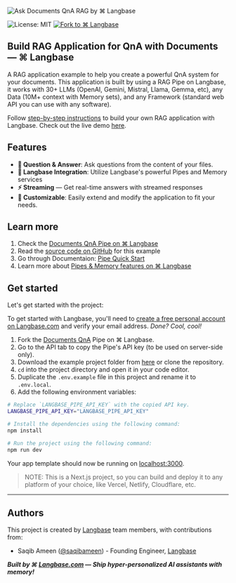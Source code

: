 ![Ask Documents QnA RAG by ⌘ Langbase](https://github.com/user-attachments/assets/b1ee5e56-1e86-4cc8-825f-ad4e78208c2d)

![License: MIT][mit] [![Fork to ⌘ Langbase][fork]][pipe]

## Build RAG Application for QnA with Documents — ⌘ Langbase

A RAG application example to help you create a powerful QnA system for your documents. This application is built by using a RAG Pipe on Langbase, it works with 30+ LLMs (OpenAI, Gemini, Mistral, Llama, Gemma, etc), any Data (10M+ context with Memory sets), and any Framework (standard web API you can use with any software).

Follow [step-by-step instructions](https://langbase.com/docs/guides/rag) to build your own RAG application with Langbase. Check out the live demo [here][demo].

## Features

-   **🤔 Question & Answer**: Ask questions from the content of your files.
-   **🔗 Langbase Integration**: Utilize Langbase's powerful Pipes and Memory services
-   **⚡️ Streaming** — Get real-time answers with streamed responses
-   **🧩 Customizable**: Easily extend and modify the application to fit your needs.

## Learn more

1. Check the [Documents QnA Pipe on ⌘ Langbase][pipe]
2. Read the [source code on GitHub][gh] for this example
3. Go through Documentaion: [Pipe Quick Start][qs]
4. Learn more about [Pipes & Memory features on ⌘ Langbase][docs]

## Get started

Let's get started with the project:

To get started with Langbase, you'll need to [create a free personal account on Langbase.com][signup] and verify your email address. _Done? Cool, cool!_

1. Fork the [Documents QnA][pipe] Pipe on ⌘ Langbase.
2. Go to the API tab to copy the Pipe's API key (to be used on server-side only).
3. Download the example project folder from [here][download] or clone the repository.
4. `cd` into the project directory and open it in your code editor.
5. Duplicate the `.env.example` file in this project and rename it to `.env.local`.
6. Add the following environment variables:

```sh
# Replace `LANGBASE_PIPE_API_KEY` with the copied API key.
LANGBASE_PIPE_API_KEY="LANGBASE_PIPE_API_KEY"

# Install the dependencies using the following command:
npm install

# Run the project using the following command:
npm run dev
```

Your app template should now be running on [localhost:3000][local].

> NOTE:
> This is a Next.js project, so you can build and deploy it to any platform of your choice, like Vercel, Netlify, Cloudflare, etc.

---

## Authors

This project is created by [Langbase][lb] team members, with contributions from:

-   Saqib Ameen ([@saqibameen][xsa]) - Founding Engineer, [Langbase][lb]

**_Built by ⌘ [Langbase.com][lb] — Ship hyper-personalized AI assistants with memory!_**

[demo]: https://documents-qna-rag.langbase.dev
[lb]: https://langbase.com
[pipe]: https://langbase.com/examples/rag-wikipedia
[gh]: https://github.com/LangbaseInc/langbase-examples/tree/main/examples/documents-qna-rag
[download]: https://download-directory.github.io/?url=https://github.com/LangbaseInc/langbase-examples/tree/main/examples/documents-qna-rag
[signup]: https://langbase.fyi/io
[qs]: https://langbase.com/docs/pipe/quickstart
[docs]: https://langbase.com/docs
[xsa]: https://x.com/saqibameen
[local]: http://localhost:3000
[mit]: https://img.shields.io/badge/license-MIT-blue.svg?style=for-the-badge&color=%23000000
[fork]: https://img.shields.io/badge/FORK%20ON-%E2%8C%98%20Langbase-000000.svg?style=for-the-badge&logo=%E2%8C%98%20Langbase&logoColor=000000
